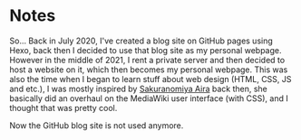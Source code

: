 # Notes

So... Back in July 2020, I've created a blog site on GitHub pages using Hexo, back then I decided to use that blog site as my personal webpage. However in the middle of 2021, I rent a private server and then decided to host a website on it, which then becomes my personal webpage. This was also the time when I began to learn stuff about web design (HTML, CSS, JS and etc.), I was mostly inspired by [Sakuranomiya Aira](https://otomad.wiki/User:%E8%89%BE%E4%BA%86%E4%B8%AA%E6%8B%89) back then, she basically did an overhaul on the MediaWiki user interface (with CSS), and I thought that was pretty cool.

Now the GitHub blog site is not used anymore.